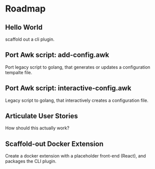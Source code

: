 # Roadmap

## Hello World

scaffold out a cli plugin.

## Port Awk script: add-config.awk

Port legacy script to golang, that generates or updates a configuration tempalte file.

## Port Awk script: interactive-config.awk

Legacy script to golang, that interactively creates a configuration file.

## Articulate User Stories

How should this actually work?

## Scaffold-out Docker Extension

Create a docker extension with a placeholder front-end (React), and packages the CLI plugin.

